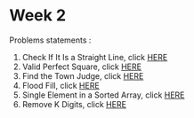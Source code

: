 # Week 2
Problems statements :

1. Check If It Is a Straight Line, click [HERE](https://leetcode.com/explore/challenge/card/may-leetcoding-challenge/535/week-2-may-8th-may-14th/3323/)
2. Valid Perfect Square, click [HERE](https://leetcode.com/explore/challenge/card/may-leetcoding-challenge/535/week-2-may-8th-may-14th/3324/)
3. Find the Town Judge, click [HERE](https://leetcode.com/explore/challenge/card/may-leetcoding-challenge/535/week-2-may-8th-may-14th/3325/)
4. Flood Fill, click [HERE](https://leetcode.com/explore/challenge/card/may-leetcoding-challenge/535/week-2-may-8th-may-14th/3326/)
5. Single Element in a Sorted Array, click [HERE](https://leetcode.com/explore/challenge/card/may-leetcoding-challenge/535/week-2-may-8th-may-14th/3327/)
6. Remove K Digits, click [HERE](https://leetcode.com/explore/challenge/card/may-leetcoding-challenge/535/week-2-may-8th-may-14th/3327/)
